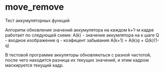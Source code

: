 # move_remove
Тест аккумуляторных функций 

Алгоритм обновления значений аккумулятора на каждом k+1-м кадре работает по следующей схеме:
A(k) - значение аккумлятора на к шаге
Q - входное изображение 
q - коэфицент забывания
A(k+1) = A(k)*q + Q(k)*(1-q)

В тестовой программе аккуляторы обновляються с разной частотой, после чего находится разница их текущих значений, и этим кадром маскируется текущий кадр.
